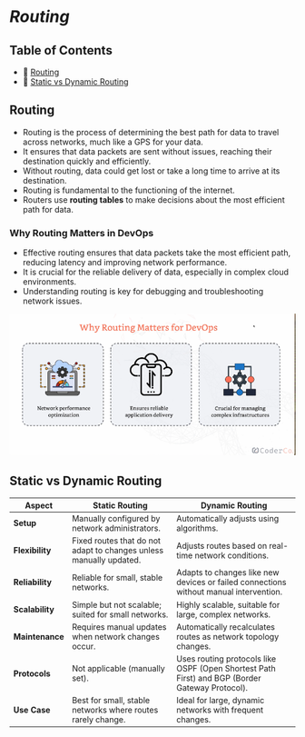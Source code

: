 # ***Routing***

## Table of Contents

- 🧱 [Routing](#routing)
- 🧭 [Static vs Dynamic Routing](#static-vs-dynamic-routing)


## Routing

- Routing is the process of determining the best path for data to travel across networks, much like a GPS for your data.
- It ensures that data packets are sent without issues, reaching their destination quickly and efficiently.
- Without routing, data could get lost or take a long time to arrive at its destination.
- Routing is fundamental to the functioning of the internet.
- Routers use **routing tables** to make decisions about the most efficient path for data.

### Why Routing Matters in DevOps

- Effective routing ensures that data packets take the most efficient path, reducing latency and improving network performance.
- It is crucial for the reliable delivery of data, especially in complex cloud environments.
- Understanding routing is key for debugging and troubleshooting network issues.

 <p align="center">
      <img src="../assets/routing-intro.png" alt="DNS Record Types">
</p>


## Static vs Dynamic Routing

| **Aspect**                | **Static Routing**                                                                 | **Dynamic Routing**                                                                  |
|---------------------------|------------------------------------------------------------------------------------|-------------------------------------------------------------------------------------|
| **Setup**                 | Manually configured by network administrators.                                      | Automatically adjusts using algorithms.                                             |
| **Flexibility**           | Fixed routes that do not adapt to changes unless manually updated.                  | Adjusts routes based on real-time network conditions.                               |
| **Reliability**           | Reliable for small, stable networks.                                                | Adapts to changes like new devices or failed connections without manual intervention.|
| **Scalability**           | Simple but not scalable; suited for small networks.                                 | Highly scalable, suitable for large, complex networks.                              |
| **Maintenance**           | Requires manual updates when network changes occur.                                 | Automatically recalculates routes as network topology changes.                      |
| **Protocols**             | Not applicable (manually set).                                                      | Uses routing protocols like OSPF (Open Shortest Path First) and BGP (Border Gateway Protocol). |
| **Use Case**              | Best for small, stable networks where routes rarely change.                         | Ideal for large, dynamic networks with frequent changes.                            |


